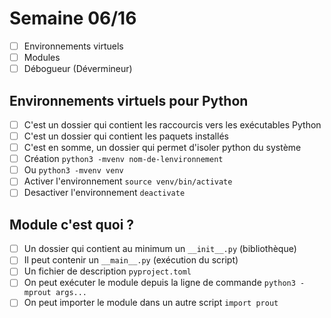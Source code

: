 # Semaine 06/16

- [ ] Environnements virtuels
- [ ] Modules
- [ ] Débogueur (Dévermineur)

## Environnements virtuels pour Python

- [ ] C'est un dossier qui contient les raccourcis vers les exécutables Python
- [ ] C'est un dossier qui contient les paquets installés
- [ ] C'est en somme, un dossier qui permet d'isoler python du système
- [ ] Création `python3 -mvenv nom-de-lenvironnement`
- [ ] Ou `python3 -mvenv venv`
- [ ] Activer l'environnement `source venv/bin/activate`
- [ ] Desactiver l'environnement `deactivate`

## Module c'est quoi ?

- [ ] Un dossier qui contient au minimum un `__init__.py` (bibliothèque)
- [ ] Il peut contenir un `__main__.py` (exécution du script)
- [ ] Un fichier de description `pyproject.toml`
- [ ] On peut exécuter le module depuis la ligne de commande `python3 -mprout args...`
- [ ] On peut importer le module dans un autre script `import prout`
